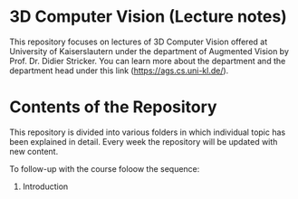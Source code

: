 # 3D Computer Vision (Lecture notes)

This repository focuses on lectures of 3D Computer Vision offered at University of Kaiserslautern under the department of Augmented Vision by Prof. Dr. Didier Stricker. You can learn more about the department and the department head under this link (https://ags.cs.uni-kl.de/). 

# Contents of the Repository

This repository is divided into various folders in which individual topic has been explained in detail. Every week the repository will be updated with new content. 

To follow-up with the course foloow the sequence:

1. Introduction